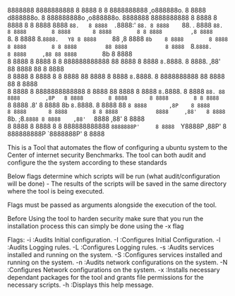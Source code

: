                                                                                                                                             
8888888 8888888888 8 8888        8 8 8888888888       ,o888888o.     8 8888    d888888o.   8 888888888o       ,o888888o. 8888888 8888888888 
      8 8888       8 8888        8 8 8888            8888     `88.   8 8888  .`8888:' `88. 8 8888    `88.  . 8888     `88.     8 8888       
      8 8888       8 8888        8 8 8888         ,8 8888       `8.  8 8888  8.`8888.   Y8 8 8888     `88 ,8 8888       `8b    8 8888       
      8 8888       8 8888        8 8 8888         88 8888            8 8888  `8.`8888.     8 8888     ,88 88 8888        `8b   8 8888       
      8 8888       8 8888        8 8 888888888888 88 8888            8 8888   `8.`8888.    8 8888.   ,88' 88 8888         88   8 8888       
      8 8888       8 8888        8 8 8888         88 8888            8 8888    `8.`8888.   8 8888888888   88 8888         88   8 8888       
      8 8888       8 8888888888888 8 8888         88 8888            8 8888     `8.`8888.  8 8888    `88. 88 8888        ,8P   8 8888       
      8 8888       8 8888        8 8 8888         `8 8888       .8'  8 8888 8b   `8.`8888. 8 8888      88 `8 8888       ,8P    8 8888       
      8 8888       8 8888        8 8 8888            8888     ,88'   8 8888 `8b.  ;8.`8888 8 8888    ,88'  ` 8888     ,88'     8 8888       
      8 8888       8 8888        8 8 888888888888     `8888888P'     8 8888  `Y8888P ,88P' 8 888888888P       `8888888P'       8 8888       
                                                                                                                                        
                                                                                                                                        


This is a Tool that automates the flow of configuring a ubuntu system to the Center of internet security Benchmarks. The tool can both audit and configure the the system according to these standards




Below flags determine which scripts will be run (what audit/configuration will be done) - The results of the scripts will be saved in the same directory where the tool is being executed.

Flags must be passed as arguments alongside the execution of the tool.

Before Using the tool to harden security make sure that you run the installation process this can simply be done using the -x flag

Flags:
    -i :Audits Initial configuration.
    -I :Configures Initial Configuration.
    -l :Audits Logging rules.
    -L :Configures Logging rules.
    -s :Audits services installed and running on the system.
    -S :Configures services installed and running on the system.
    -n :Audits network configurations on the system.
    -N :Configures Network configurations on the system.
    -x :Installs necessary dependant packages for the tool and grants file permissions for the necessary scripts.
    -h :Displays this help message.
